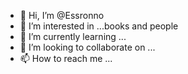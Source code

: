 - 👋 Hi, I’m @Essronno
- 👀 I’m interested in ...books and people
- 🌱 I’m currently learning ...
- 💞️ I’m looking to collaborate on ...
- 📫 How to reach me ...

<!---
Essronno/Essronno is a ✨ special ✨ repository because its `README.md` (this file) appears on your GitHub profile.
You can click the Preview link to take a look at your changes.
--->
